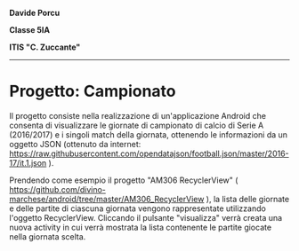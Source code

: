 **Davide Porcu** 

**Classe 5IA**

**ITIS "C. Zuccante"**

---
# Progetto: Campionato
Il progetto consiste nella realizzazione di un'applicazione Android che consenta di visualizzare le giornate di campionato di calcio di Serie A (2016/2017) e i singoli match della giornata, ottenendo le informazioni da un oggetto JSON (ottenuto da internet: https://raw.githubusercontent.com/opendatajson/football.json/master/2016-17/it.1.json ).

Prendendo come esempio il progetto "AM306 RecyclerView" ( https://github.com/divino-marchese/android/tree/master/AM306_RecyclerView ), la lista delle giornate e delle partite di ciascuna giornata vengono rappresentate utilizzando l'oggetto RecyclerView. Cliccando il pulsante "visualizza" verrà creata una nuova activity in cui verrà mostrata la lista contenente le partite giocate nella giornata scelta.
